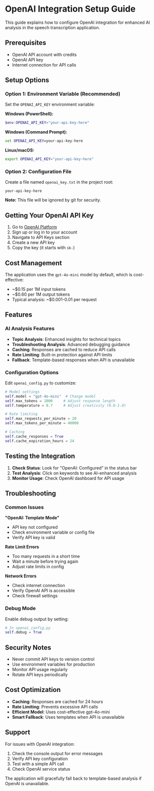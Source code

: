 # OpenAI Integration Setup Guide

This guide explains how to configure OpenAI integration for enhanced AI analysis in the speech transcription application.

## Prerequisites

- OpenAI API account with credits
- OpenAI API key
- Internet connection for API calls

## Setup Options

### Option 1: Environment Variable (Recommended)

Set the `OPENAI_API_KEY` environment variable:

**Windows (PowerShell):**
```powershell
$env:OPENAI_API_KEY="your-api-key-here"
```

**Windows (Command Prompt):**
```cmd
set OPENAI_API_KEY=your-api-key-here
```

**Linux/macOS:**
```bash
export OPENAI_API_KEY="your-api-key-here"
```

### Option 2: Configuration File

Create a file named `openai_key.txt` in the project root:

```
your-api-key-here
```

**Note:** This file will be ignored by git for security.

## Getting Your OpenAI API Key

1. Go to [OpenAI Platform](https://platform.openai.com/)
2. Sign up or log in to your account
3. Navigate to API Keys section
4. Create a new API key
5. Copy the key (it starts with `sk-`)

## Cost Management

The application uses the `gpt-4o-mini` model by default, which is cost-effective:
- ~$0.15 per 1M input tokens
- ~$0.60 per 1M output tokens
- Typical analysis: ~$0.001-0.01 per request

## Features

### AI Analysis Features
- **Topic Analysis**: Enhanced insights for technical topics
- **Troubleshooting Analysis**: Advanced debugging guidance
- **Caching**: Responses are cached to reduce API calls
- **Rate Limiting**: Built-in protection against API limits
- **Fallback**: Template-based responses when API is unavailable

### Configuration Options

Edit `openai_config.py` to customize:

```python
# Model settings
self.model = "gpt-4o-mini"  # Change model
self.max_tokens = 1000     # Adjust response length
self.temperature = 0.7     # Adjust creativity (0.0-1.0)

# Rate limiting
self.max_requests_per_minute = 20
self.max_tokens_per_minute = 40000

# Caching
self.cache_responses = True
self.cache_expiration_hours = 24
```

## Testing the Integration

1. **Check Status**: Look for "OpenAI: Configured" in the status bar
2. **Test Analysis**: Click on keywords to see AI-enhanced analysis
3. **Monitor Usage**: Check OpenAI dashboard for API usage

## Troubleshooting

### Common Issues

**"OpenAI: Template Mode"**
- API key not configured
- Check environment variable or config file
- Verify API key is valid

**Rate Limit Errors**
- Too many requests in a short time
- Wait a minute before trying again
- Adjust rate limits in config

**Network Errors**
- Check internet connection
- Verify OpenAI API is accessible
- Check firewall settings

### Debug Mode

Enable debug output by setting:
```python
# In openai_config.py
self.debug = True
```

## Security Notes

- Never commit API keys to version control
- Use environment variables for production
- Monitor API usage regularly
- Rotate API keys periodically

## Cost Optimization

- **Caching**: Responses are cached for 24 hours
- **Rate Limiting**: Prevents excessive API calls
- **Efficient Model**: Uses cost-effective gpt-4o-mini
- **Smart Fallback**: Uses templates when API is unavailable

## Support

For issues with OpenAI integration:
1. Check the console output for error messages
2. Verify API key configuration
3. Test with a simple API call
4. Check OpenAI service status

The application will gracefully fall back to template-based analysis if OpenAI is unavailable.
